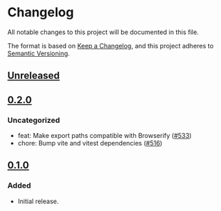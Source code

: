 # Changelog

All notable changes to this project will be documented in this file.

The format is based on [Keep a Changelog](https://keepachangelog.com/en/1.0.0/),
and this project adheres to [Semantic Versioning](https://semver.org/spec/v2.0.0.html).

## [Unreleased]

## [0.2.0]

### Uncategorized

- feat: Make export paths compatible with Browserify ([#533](https://github.com/MetaMask/ocap-kernel/pull/533))
- chore: Bump vite and vitest dependencies ([#516](https://github.com/MetaMask/ocap-kernel/pull/516))

## [0.1.0]

### Added

- Initial release.

[Unreleased]: https://github.com/MetaMask/ocap-kernel/compare/@metamask/streams@0.2.0...HEAD
[0.2.0]: https://github.com/MetaMask/ocap-kernel/compare/@metamask/streams@0.1.0...@metamask/streams@0.2.0
[0.1.0]: https://github.com/MetaMask/ocap-kernel/releases/tag/@metamask/streams@0.1.0
